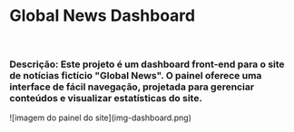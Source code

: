 <h1>Global News Dashboard</h1>
<br>
<h3>Descrição: Este projeto é um dashboard front-end para o site de notícias fictício "Global News". O painel oferece uma interface de fácil navegação, projetada para gerenciar conteúdos e visualizar estatísticas do site.</h3>
![imagem do painel do site](img-dashboard.png)


